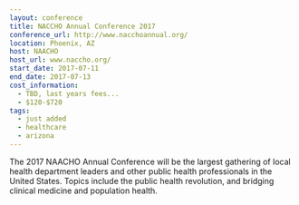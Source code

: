 ```yaml
---
layout: conference
title: NACCHO Annual Conference 2017
conference_url: http://www.nacchoannual.org/
location: Phoenix, AZ
host: NAACHO
host_url: www.naccho.org/
start_date: 2017-07-11
end_date: 2017-07-13
cost_information:
  - TBD, last years fees...
  - $120-$720
tags:
  - just added
  - healthcare
  - arizona
---
```


The 2017 NAACHO Annual Conference will be the largest gathering of local health department leaders and other public health professionals in the United States. Topics include the public health revolution, and bridging clinical medicine and population health.
